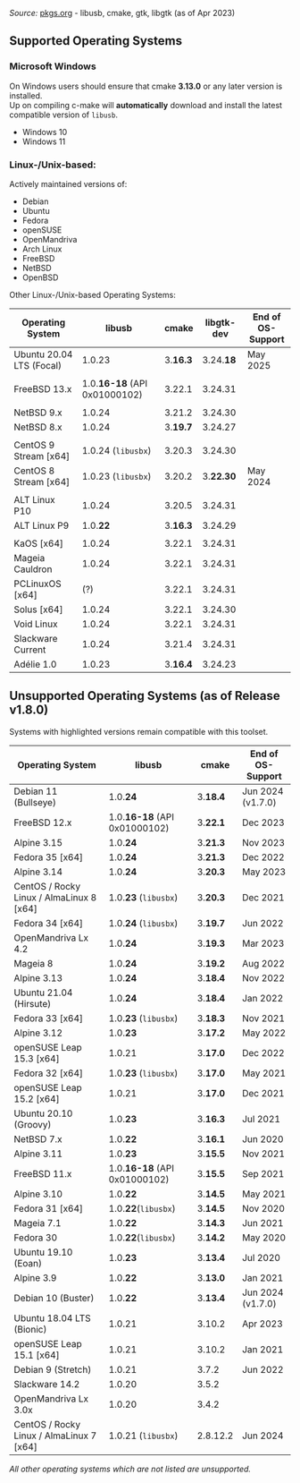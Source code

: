 _Source:_ [pkgs.org](https://pkgs.org) - libusb, cmake, gtk, libgtk (as of Apr 2023)

## Supported Operating Systems

### Microsoft Windows

On Windows users should ensure that cmake **3.13.0** or any later version is installed.<br />
Up on compiling c-make will **automatically** download and install the latest compatible version of `libusb`.

- Windows 10
- Windows 11

### Linux-/Unix-based:

Actively maintained versions of:
- Debian
- Ubuntu
- Fedora
- openSUSE
- OpenMandriva
- Arch Linux
- FreeBSD
- NetBSD
- OpenBSD

Other Linux-/Unix-based Operating Systems:

| Operating System         | libusb                         | cmake      | libgtk-dev  | End of<br />OS-Support |
| ------------------------ | ------------------------------ | ---------- | ----------- | ---------------------- |
| Ubuntu 20.04 LTS (Focal) | 1.0.23                         | 3.**16.3** | 3.24.**18** | May 2025               |
|                          |                                |            |             |                        |
| FreeBSD 13.x             | 1.0.**16-18** (API 0x01000102) | 3.22.1     | 3.24.31     |                        |
|                          |                                |            |             |                        |
| NetBSD 9.x               | 1.0.24                         | 3.21.2     | 3.24.30     |                        |
| NetBSD 8.x               | 1.0.24                         | 3.**19.7** | 3.24.27     |                        |
|                          |                                |            |             |                        |
| CentOS 9 Stream [x64]    | 1.0.24 (`libusbx`)             | 3.20.3     | 3.24.30     |                        |
| CentOS 8 Stream [x64]    | 1.0.23 (`libusbx`)             | 3.20.2     | 3.**22.30** | May 2024               |
|                          |                                |            |             |                        |
| ALT Linux P10            | 1.0.24                         | 3.20.5     | 3.24.31     |                        |
| ALT Linux P9             | 1.0.**22**                     | 3.**16.3** | 3.24.29     |                        |
|                          |                                |            |             |                        |
| KaOS [x64]               | 1.0.24                         | 3.22.1     | 3.24.31     |                        |
| Mageia Cauldron          | 1.0.24                         | 3.22.1     | 3.24.31     |                        |
| PCLinuxOS [x64]          | (?)                            | 3.22.1     | 3.24.31     |                        |
| Solus [x64]              | 1.0.24                         | 3.22.1     | 3.24.30     |                        |
| Void Linux               | 1.0.24                         | 3.22.1     | 3.24.31     |                        |
| Slackware Current        | 1.0.24                         | 3.21.4     | 3.24.31     |                        |
| Adélie 1.0               | 1.0.23                         | 3.**16.4** | 3.24.23     |                        |

## Unsupported Operating Systems (as of Release v1.8.0)

Systems with highlighted versions remain compatible with this toolset.

| Operating System                         | libusb                         | cmake      | End of<br />OS-Support |
| ---------------------------------------- | ------------------------------ | ---------- | ---------------------- |
| Debian 11 (Bullseye)                     | 1.0.**24**                     | 3.**18.4** | Jun 2024 (v1.7.0)      |
| FreeBSD 12.x                             | 1.0.**16-18** (API 0x01000102) | 3.**22.1** | Dec 2023               |
| Alpine 3.15                              | 1.0.**24**                     | 3.**21.3** | Nov 2023               |
| Fedora 35 [x64]                          | 1.0.**24**                     | 3.**21.3** | Dec 2022               |
| Alpine 3.14                              | 1.0.**24**                     | 3.**20.3** | May 2023               |
| CentOS / Rocky Linux / AlmaLinux 8 [x64] | 1.0.**23** (`libusbx`)         | 3.**20.3** | Dec 2021               |
| Fedora 34 [x64]                          | 1.0.**24** (`libusbx`)         | 3.**19.7** | Jun 2022               |
| OpenMandriva Lx 4.2                      | 1.0.**24**                     | 3.**19.3** | Mar 2023               |
| Mageia 8                                 | 1.0.**24**                     | 3.**19.2** | Aug 2022               |
| Alpine 3.13                              | 1.0.**24**                     | 3.**18.4** | Nov 2022               |
| Ubuntu 21.04 (Hirsute)                   | 1.0.**24**                     | 3.**18.4** | Jan 2022               |
| Fedora 33 [x64]                          | 1.0.**23** (`libusbx`)         | 3.**18.3** | Nov 2021               |
| Alpine 3.12                              | 1.0.**23**                     | 3.**17.2** | May 2022               |
| openSUSE Leap 15.3 [x64]                 | 1.0.21                         | 3.**17.0** | Dec 2022               |
| Fedora 32 [x64]                          | 1.0.**23** (`libusbx`)         | 3.**17.0** | May 2021               |
| openSUSE Leap 15.2 [x64]                 | 1.0.21                         | 3.**17.0** | Dec 2021               |
| Ubuntu 20.10 (Groovy)                    | 1.0.**23**                     | 3.**16.3** | Jul 2021               |
| NetBSD 7.x                               | 1.0.**22**                     | 3.**16.1** | Jun 2020               |
| Alpine 3.11                              | 1.0.**23**                     | 3.**15.5** | Nov 2021               |
| FreeBSD 11.x                             | 1.0.**16-18** (API 0x01000102) | 3.**15.5** | Sep 2021               |
| Alpine 3.10                              | 1.0.**22**                     | 3.**14.5** | May 2021               |
| Fedora 31 [x64]                          | 1.0.**22**(`libusbx`)          | 3.**14.5** | Nov 2020               |
| Mageia 7.1                               | 1.0.**22**                     | 3.**14.3** | Jun 2021               |
| Fedora 30                                | 1.0.**22**(`libusbx`)          | 3.**14.2** | May 2020               |
| Ubuntu 19.10 (Eoan)                      | 1.0.**23**                     | 3.**13.4** | Jul 2020               |
| Alpine 3.9                               | 1.0.**22**                     | 3.**13.0** | Jan 2021               |
| Debian 10 (Buster)                       | 1.0.**22**                     | 3.**13.4** | Jun 2024 (v1.7.0)      |
| Ubuntu 18.04 LTS (Bionic)                | 1.0.21                         | 3.10.2     | Apr 2023               |
| openSUSE Leap 15.1 [x64]                 | 1.0.21                         | 3.10.2     | Jan 2021               |
| Debian 9 (Stretch)                       | 1.0.21                         | 3.7.2      | Jun 2022               |
| Slackware 14.2                           | 1.0.20                         | 3.5.2      |                        |
| OpenMandriva Lx 3.0x                     | 1.0.20                         | 3.4.2      |                        |
| CentOS / Rocky Linux / AlmaLinux 7 [x64] | 1.0.21 (`libusbx`)             | 2.8.12.2   | Jun 2024               |

_All other operating systems which are not listed are unsupported._
